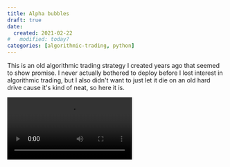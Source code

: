 ```yaml
---
title: Alpha bubbles
draft: true
date:
  created: 2021-02-22
#   modified: today?
categories: [algorithmic-trading, python]
---
```


This is an old algorithmic trading strategy I created years ago that seemed to show promise. I never actually bothered to deploy before I lost interest in algorithmic trading, but I also didn't want to just let it die on an old hard drive cause it's kind of neat, so here it is.

<!-- more -->

<video style="width: 30vw;" controls loop>
   <source src="/media/alpha-bubbles-aaba-trace.mp4" type="video/mp4">
</video>
